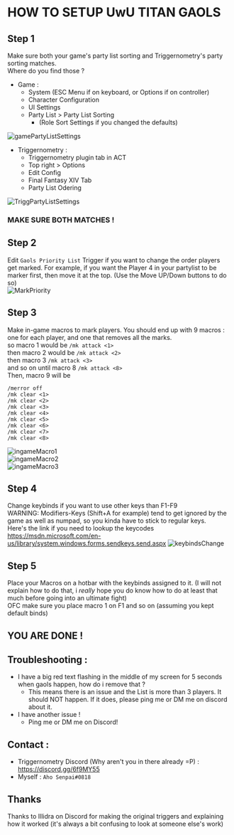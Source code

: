 # HOW TO SETUP UwU TITAN GAOLS  

## Step 1
Make sure both your game's party list sorting and Triggernometry's party sorting matches.  
Where do you find those ?  
- Game : 
    - System (ESC Menu if on keyboard, or Options if on controller)  
    - Character Configuration  
    - UI Settings  
    - Party List > Party List Sorting
        - (Role Sort Settings if you changed the defaults)  

![gamePartyListSettings](https://raw.githubusercontent.com/Aho-Senpai/Trigg-Aho-Repos/main/READMEs%20Resources/UwU-Gaols/gamePartyListSettings.PNG)
  
- Triggernometry : 
    - Triggernometry plugin tab in ACT
    - Top right > Options
    - Edit Config
    - Final Fantasy XIV Tab
    - Party List Odering

![TriggPartyListSettings](https://raw.githubusercontent.com/Aho-Senpai/Trigg-Aho-Repos/main/READMEs%20Resources/UwU-Gaols/TriggPartyListSettings.PNG)

### MAKE SURE BOTH MATCHES !

## Step 2
Edit `Gaols Priority List` Trigger if you want to change the order players get marked. For example, if you want the Player 4 in your partylist to be marker first, then move it at the top. (Use the Move UP/Down buttons to do so)  
![MarkPriority](https://raw.githubusercontent.com/Aho-Senpai/Trigg-Aho-Repos/main/READMEs%20Resources/UwU-Gaols/PlayerOrder.PNG)

## Step 3
Make in-game macros to mark players. You should end up with 9 macros : one for each player, and one that removes all the marks.  
so macro 1 would be `/mk attack <1>`  
then macro 2 would be `/mk attack <2>`  
then macro 3 `/mk attack <3>`  
and so on until macro 8 `/mk attack <8>`  
Then, macro 9 will be  
```
/merror off
/mk clear <1>
/mk clear <2>
/mk clear <3>
/mk clear <4>
/mk clear <5>
/mk clear <6>
/mk clear <7>
/mk clear <8>
```
![ingameMacro1](https://raw.githubusercontent.com/Aho-Senpai/Trigg-Aho-Repos/main/READMEs%20Resources/UwU-Gaols/ingame-macros1.PNG)  
![ingameMacro2](https://raw.githubusercontent.com/Aho-Senpai/Trigg-Aho-Repos/main/READMEs%20Resources/UwU-Gaols/ingame-macro2.PNG)  
![ingameMacro3](https://raw.githubusercontent.com/Aho-Senpai/Trigg-Aho-Repos/main/READMEs%20Resources/UwU-Gaols/ingame-macros3.PNG)

## Step 4
Change keybinds if you want to use other keys than F1-F9  
WARNING: Modifiers-Keys (Shift+A for example) tend to get ignored by the game as well as numpad, so you kinda have to stick to regular keys.  
Here's the link if you need to lookup the keycodes  
https://msdn.microsoft.com/en-us/library/system.windows.forms.sendkeys.send.aspx
![keybindsChange](https://raw.githubusercontent.com/Aho-Senpai/Trigg-Aho-Repos/main/READMEs%20Resources/UwU-Gaols/keybinds.PNG)


## Step 5
Place your Macros on a hotbar with the keybinds assigned to it. (I will not explain how to do that, i *really* hope you do know how to do at least that much before going into an ultimate fight)  
OFC make sure you place macro 1 on F1 and so on (assuming you kept default binds)

## YOU ARE DONE !  
  
  
## Troubleshooting :   
- I have a big red text flashing in the middle of my screen for 5 seconds when gaols happen, how do i remove that ?
    - This means there is an issue and the List is more than 3 players. It should NOT happen. If it does, please ping me or DM me on discord about it.  
- I have another issue !
    - Ping me or DM me on Discord!  


## Contact : 
- Triggernometry Discord (Why aren't you in there already =P) : https://discord.gg/6f9MY55
- Myself : `Aho Senpai#0818`

## Thanks
Thanks to Illidra on Discord for making the original triggers and explaining how it worked (it's always a bit confusing to look at someone else's work)
